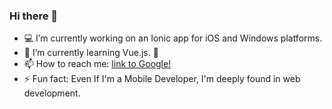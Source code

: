 ### Hi there 👋

- 💻 I’m currently working on an Ionic app for iOS and Windows platforms.
- 🌱 I’m currently learning Vue.js. 💙
- 📫 How to reach me: [link to Google!](ester.uscanga@gmail.com)
- ⚡ Fun fact: Even If I'm a Mobile Developer, I'm deeply found in web development. 

<!--
**EsterUscanga/EsterUscanga** is a ✨ _special_ ✨ repository because its `README.md` (this file) appears on your GitHub profile.

Here are some ideas to get you started:


-->
